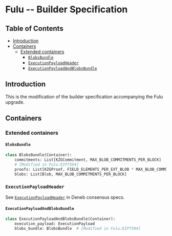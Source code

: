 # Fulu -- Builder Specification

## Table of Contents

<!-- START doctoc generated TOC please keep comment here to allow auto update -->
<!-- DON'T EDIT THIS SECTION, INSTEAD RE-RUN doctoc TO UPDATE -->

- [Introduction](#introduction)
- [Containers](#containers)
  - [Extended containers](#extended-containers)
    - [`BlobsBundle`](#blobsbundle)
    - [`ExecutionPayloadHeader`](#executionpayloadheader)
    - [`ExecutionPayloadAndBlobsBundle`](#executionpayloadandblobsbundle)

<!-- END doctoc generated TOC please keep comment here to allow auto update -->

## Introduction

This is the modification of the builder specification accompanying the Fulu upgrade.

## Containers

### Extended containers

#### `BlobsBundle`

```python
class BlobsBundle(Container):
    commitments: List[KZGCommitment, MAX_BLOB_COMMITMENTS_PER_BLOCK]
    # [Modified in Fulu:EIP7594]
    proofs: List[KZGProof, FIELD_ELEMENTS_PER_EXT_BLOB * MAX_BLOB_COMMITMENTS_PER_BLOCK]
    blobs: List[Blob, MAX_BLOB_COMMITMENTS_PER_BLOCK]
```

### `ExecutionPayloadHeader`

See [`ExecutionPayloadHeader`](https://github.com/ethereum/consensus-specs/blob/dev/specs/deneb/beacon-chain.md#executionpayloadheader) in Deneb consensus specs.

#### `ExecutionPayloadAndBlobsBundle`

```python
class ExecutionPayloadAndBlobsBundle(Container):
    execution_payload: ExecutionPayload
    blobs_bundle: BlobsBundle  # [Modified in Fulu:EIP7594]
```